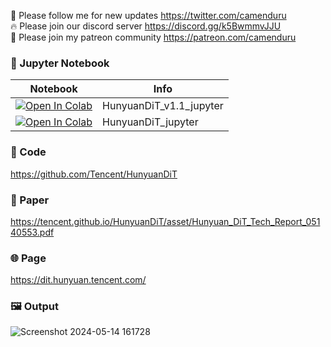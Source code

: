 🐣 Please follow me for new updates https://twitter.com/camenduru <br />
🔥 Please join our discord server https://discord.gg/k5BwmmvJJU <br />
🥳 Please join my patreon community https://patreon.com/camenduru <br />

### 🍊 Jupyter Notebook

| Notebook | Info
| --- | --- |
[![Open In Colab](https://colab.research.google.com/assets/colab-badge.svg)](https://colab.research.google.com/github/camenduru/HunyuanDiT-jupyter/blob/main/HunyuanDiT_v1.1_jupyter.ipynb) | HunyuanDiT_v1.1_jupyter
[![Open In Colab](https://colab.research.google.com/assets/colab-badge.svg)](https://colab.research.google.com/github/camenduru/HunyuanDiT-jupyter/blob/main/HunyuanDiT_jupyter.ipynb) | HunyuanDiT_jupyter

### 🧬 Code
https://github.com/Tencent/HunyuanDiT

### 📄 Paper
https://tencent.github.io/HunyuanDiT/asset/Hunyuan_DiT_Tech_Report_05140553.pdf

### 🌐 Page
https://dit.hunyuan.tencent.com/

### 🖼 Output
![Screenshot 2024-05-14 161728](https://github.com/camenduru/HunyuanDiT-jupyter/assets/54370274/c27dcb42-2268-4ab8-8118-2e0d1c36d570)
